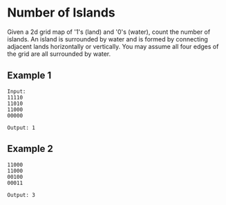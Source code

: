 # Number of Islands

Given a 2d grid map of '1's (land) and '0's (water), count the number of islands. An island is surrounded by water and is formed by connecting adjacent lands horizontally or vertically. You may assume all four edges of the grid are all surrounded by water.

## Example 1

```
Input:
11110
11010
11000
00000

Output: 1
```

## Example 2

```
11000
11000
00100
00011

Output: 3
```
